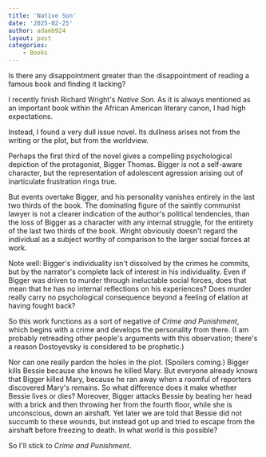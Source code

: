 ```yaml
---
title: 'Native Son'
date: '2025-02-25'
author: adamb924
layout: post
categories:
    - Books
---
```


Is there any disappointment greater than the disappointment of reading a famous book and finding it lacking?

I recently finish Richard Wright's *Native Son*. As it is always mentioned as an important book within the African American literary canon, I had high expectations.

Instead, I found a very dull issue novel. Its dullness arises not from the writing or the plot, but from the worldview.

Perhaps the first third of the novel gives a compelling psychological depiction of the protagonist, Bigger Thomas. Bigger is not a self-aware character, but the representation of adolescent agression arising out of inarticulate frustration rings true.

But events overtake Bigger, and his personality vanishes entirely in the last two thirds of the book. The dominating figure of the saintly communist lawyer is not a clearer indication of the author's political tendencies, than the loss of Bigger as a character with any internal struggle, for the entirety of the last two thirds of the book. Wright obviously doesn't regard the individual as a subject worthy of comparison to the larger social forces at work.

Note well: Bigger's individuality isn't dissolved by the crimes he commits, but by the narrator's complete lack of interest in his individuality. Even if Bigger was driven to murder through ineluctable social forces, does that mean that he has no internal reflections on his experiences? Does murder really carry no psychological consequence beyond a feeling of elation at having fought back?

So this work functions as a sort of negative of *Crime and Punishment*, which begins with a crime and develops the personality from there. (I am probably retreading other people's arguments with this observation; there's a reason Dostoyevsky is considered to be prophetic.)

Nor can one really pardon the holes in the plot. (Spoilers coming.) Bigger kills Bessie because she knows he killed Mary. But everyone already knows that Bigger killed Mary, because he ran away when a roomful of reporters discovered Mary's remains. So what difference does it make whether Bessie lives or dies? Moreover, Bigger attacks Bessie by beating her head with a brick and then throwing her from the fourth floor, while she is unconscious, down an airshaft. Yet later we are told that Bessie did not succumb to these wounds, but instead got up and tried to escape from the airshaft before freezing to death. In what world is this possible?

So I'll stick to *Crime and Punishment*.